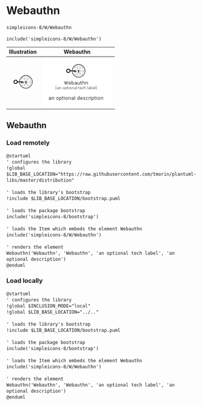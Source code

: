 # Webauthn


```text
simpleicons-8/W/Webauthn
```

```text
include('simpleicons-8/W/Webauthn')
```



| Illustration | Webauthn |
| :---: | :---: |
| ![illustration for Illustration](../../simpleicons-8/W/Webauthn.png) | ![illustration for Webauthn](../../simpleicons-8/W/Webauthn.Local.png) |




## Webauthn

### Load remotely
```plantuml
@startuml
' configures the library
!global $LIB_BASE_LOCATION="https://raw.githubusercontent.com/tmorin/plantuml-libs/master/distribution"

' loads the library's bootstrap
!include $LIB_BASE_LOCATION/bootstrap.puml

' loads the package bootstrap
include('simpleicons-8/bootstrap')

' loads the Item which embeds the element Webauthn
include('simpleicons-8/W/Webauthn')

' renders the element
Webauthn('Webauthn', 'Webauthn', 'an optional tech label', 'an optional description')
@enduml
```

### Load locally
```plantuml
@startuml
' configures the library
!global $INCLUSION_MODE="local"
!global $LIB_BASE_LOCATION="../.."

' loads the library's bootstrap
!include $LIB_BASE_LOCATION/bootstrap.puml

' loads the package bootstrap
include('simpleicons-8/bootstrap')

' loads the Item which embeds the element Webauthn
include('simpleicons-8/W/Webauthn')

' renders the element
Webauthn('Webauthn', 'Webauthn', 'an optional tech label', 'an optional description')
@enduml
```

